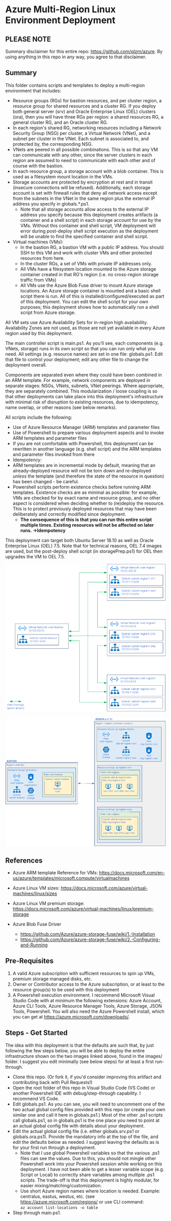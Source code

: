 # Azure Multi-Region Linux Environment Deployment

## PLEASE NOTE

Summary disclaimer for this entire repo: https://github.com/plzm/azure. By using anything in this repo in any way, you agree to that disclaimer.

## Summary

This folder contains scripts and templates to deploy a multi-region environment that includes:

- Resource groups (RGs) for bastion resources, and per cluster region, a resource group for shared resources and a cluster RG. If you deploy both general server (srv) and Oracle Enterprise Linux (OEL) clusters (ora), then you will have three RGs per region: a shared resources RG, a general cluster RG, and an Oracle cluster RG.
- In each region's shared RG, networking resources including a Network Security Group (NSG) per cluster, a Virtual Network (VNet), and a subnet per cluster in the VNet. Each subnet is associated to, and protected by, the corresponding NSG.
- VNets are peered in all possible combinations. This is so that any VM can communicate with any other, since the server clusters in each region are assumed to need to communicate with each other and of course with the bastion.
- In each resource group, a storage account with a blob container. This is used as a filesystem mount location in the VMs.
- Storage accounts are protected by encryption at rest and in transit (insecure connections will be refused). Additionally, each storage account is set with firewall rules that deny all network access except from the subnets in the VNet in the same region plus the external IP address you specify in globals.*.ps1.
  - Note that all storage accounts allow access to the external IP address you specify because this deployment creates artifacts (a container and a shell script) in each storage account for use by the VMs. Without this container and shell script, VM deployment will error during post-deploy shell script execution as the deployment will be unable to find the specified container and shell script.
- Virtual machines (VMs):
  - In the bastion RG, a bastion VM with a public IP address. You should SSH to this VM and work with cluster VMs and other protected resources from here.
  - In the cluster RGs, a set of VMs with private IP addresses only.
  - All VMs have a filesystem location mounted to the Azure storage container created in that RG's region (i.e. no cross-region storage traffic from VMs)
  - All VMs use the Azure Blob Fuse driver to mount Azure storage locations. An Azure storage container is mounted and a basic shell script there is run. All of this is installed/configured/executed as part of this deployment. You can edit the shell script for your own purposes; this deployment shows how to automatically run a shell script from Azure storage.

All VM sets use Azure Availability Sets for in-region high availability. Availability Zones are not used, as those are not yet available in every Azure region used by this deployment.

The main controller script is main.ps1. As you'll see, each components (e.g. VNets, storage) runs in its own script so that you can run only what you need. All settings (e.g. resource names) are set in one file: globals.ps1. Edit that file to control your deployment; edit any other file to change the deployment overall.

Components are separated even where they could have been combined in an ARM template. For example, network components are deployed in separate stages: NSGs, VNets, subnets, VNet peerings. Where appropriate, they are separately combined. This modularization / loose coupling is so that other deployments can take place into this deployment's infrastructure with minimal risk of disruption to existing resources, due to idempotency, name overlap, or other reasons (see below remarks).

All scripts include the following:

- Use of Azure Resource Manager (ARM) templates and parameter files
- Use of Powershell to prepare various deployment aspects and to invoke ARM templates and parameter files
- If you are not comfortable with Powershell, this deployment can be rewritten in another language (e.g. shell script) and the ARM templates and parameter files invoked from there
- Idempotency:
- ARM templates are in incremental mode by default, meaning that an already-deployed resource will not be torn down and re-deployed _unless_ the template (and therefore the state of the resource in question) has been changed - be careful.
- Powershell scripts perform existence checks before running ARM templates. Existence checks are as minimal as possible: for example, VMs are checked for by exact name and resource group, and no other aspect is considered when deciding whether to (re)deploy the resource. This is to protect previously deployed resources that may have been deliberately and correctly modified since deployment.
  - __The consequence of this is that you can run this entire script multiple times. Existing resources will not be affected on later runs. ->Idempotency__

This deployment can target both Ubuntu Server 18.10 as well as Oracle Enterprise Linux (OEL) 7.5. Note that for technical reasons, OEL 7.4 images are used, but the post-deploy shell script (in storagePrep.ps1) for OEL then upgrades the VM to OEL 7.5.

![Network Schematic](images/MultiRegionLayout-Network.png?raw=true)

![Infrastructure Schematic](images/MultiRegionLayout-Infrastructure.png?raw=true)

## References

- Azure ARM template Reference for VMs: https://docs.microsoft.com/en-us/azure/templates/microsoft.compute/virtualmachines

- Azure Linux VM sizes: https://docs.microsoft.com/azure/virtual-machines/linux/sizes
- Azure Linux VM premium storage: https://docs.microsoft.com/azure/virtual-machines/linux/premium-storage

- Azure Blob Fuse Driver
    - https://github.com/Azure/azure-storage-fuse/wiki/1.-Installation
    - https://github.com/Azure/azure-storage-fuse/wiki/2.-Configuring-and-Running

## Pre-Requisites

1. A valid Azure subscription with sufficient resources to spin up VMs, premium storage managed disks, etc.
2. Owner or Contributor access to the Azure subscription, or at least to the resource group(s) to be used with this deployment
3. A Powershell execution environment. I recommend Microsoft Visual Studio Code with at minimum the following extensions: Azure Account, Azure CLI Tools, Azure Resource Manager Tools, Azure Storage, JSON Tools, Powershell. You will also need the Azure Powershell install, which you can get at https://azure.microsoft.com/downloads/.

## Steps - Get Started

The idea with this deployment is that the defaults are such that, by just following the few steps below, you will be able to deploy the entire infrastructure shown on the two images linked above, found in the images/ folder. I suggest you edit minimally (see below steps) for at least a first run-through.

- Clone this repo. (Or fork it, if you'd consider improving this artifact and contributing back with Pull Requests!)
- Open the root folder of this repo in Visual Studio Code (VS Code) or another Powershell IDE with debug/step-through capability. I recommend VS Code.
- Edit globals.ps1. As you can see, you will need to uncomment one of the two actual global config files provided with this repo (or create your own similar one and call it here in globals.ps1.) Most of the other .ps1 scripts call globals.ps1, so in globals.ps1 is the one place you need to point at an actual global config file with details about your deployment.
- Edit the actual global config file (i.e. either globals.srv.ps1 or globals.ora.ps1). Provide the mandatory info at the top of the file, and edit the defaults below as needed. I suggest leaving the defaults as is for your first run through a deployment.
    - Note that I use global Powershell variables so that the various .ps1 files can see the values. Due to this, you should not mingle other Powershell work into your Powershell session while working on this deployment. I have not been able to get a lesser variable scope (e.g. Script or Local) to correctly share variables among multiple .ps1 scripts. The trade-off is that this deployment is highly modular, for easier mixing/matching/customization.
  - Use short Azure region names where location is needed. Example: centralus, eastus, westus, etc. (see https://azure.microsoft.com/regions/ or use CLI command:\
```az account list-locations -o table```
- Step through main.ps1.
